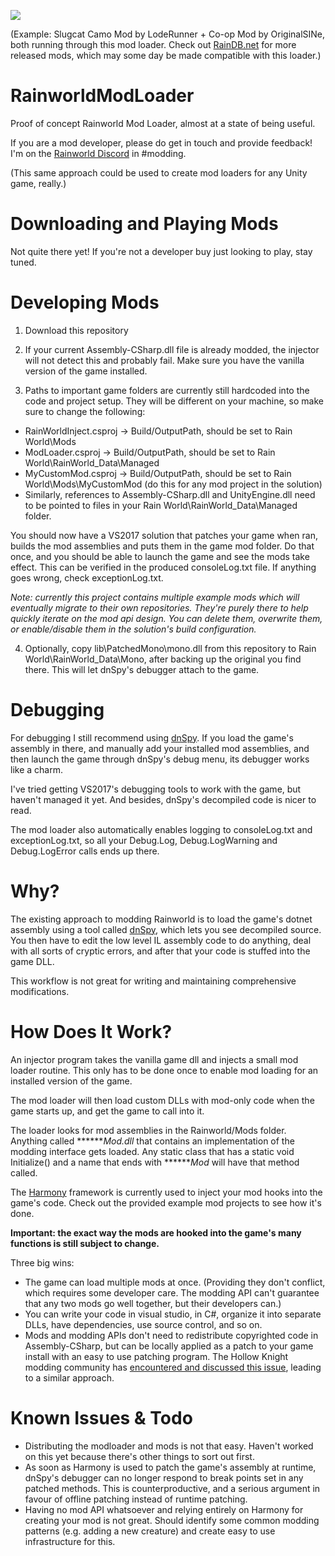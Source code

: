 ![](https://i.imgur.com/KSE4URu.gif)

(Example: Slugcat Camo Mod by LodeRunner + Co-op Mod by OriginalSINe, both running through this mod loader. Check out [RainDB.net](http://www.raindb.net) for more released mods, which may some day be made compatible with this loader.)

# RainworldModLoader
Proof of concept Rainworld Mod Loader, almost at a state of being useful.

If you are a mod developer, please do get in touch and provide feedback! I'm on the [Rainworld Discord](https://discordapp.com/invite/SBmHbpW) in #modding.

(This same approach could be used to create mod loaders for any Unity game, really.)

# Downloading and Playing Mods

Not quite there yet! If you're not a developer buy just looking to play, stay tuned.

# Developing Mods

1. Download this repository

2. If your current Assembly-CSharp.dll file is already modded, the injector will not detect this and probably fail. Make sure you have the vanilla version of the game installed.

3. Paths to important game folders are currently still hardcoded into the code and project setup. They will be different on your machine, so make sure to change the following:

* RainWorldInject.csproj -> Build/OutputPath, should be set to Rain World\Mods
* ModLoader.csproj       -> Build/OutputPath, should be set to Rain World\RainWorld_Data\Managed
* MyCustomMod.csproj           -> Build/OutputPath, should be set to Rain World\Mods\MyCustomMod (do this for any mod project in the solution)
* Similarly, references to Assembly-CSharp.dll and UnityEngine.dll need to be pointed to files in your Rain World\RainWorld_Data\Managed folder.

You should now have a VS2017 solution that patches your game when ran, builds the mod assemblies and puts them in the game mod folder. Do that once, and you should be able to launch the game and see the mods take effect. This can be verified in the produced consoleLog.txt file. If anything goes wrong, check exceptionLog.txt.

*Note: currently this project contains multiple example mods which will eventually migrate to their own repositories. They're purely there to help quickly iterate on the mod api design. You can delete them, overwrite them, or enable/disable them in the solution's build configuration.*

4. Optionally, copy lib\PatchedMono\mono.dll from this repository to Rain World\RainWorld_Data\Mono, after backing up the original you find there. This will let dnSpy's debugger attach to the game.

# Debugging

For debugging I still recommend using [dnSpy](https://github.com/0xd4d/dnSpy/wiki/Debugging-Unity-Games). If you load the game's assembly in there, and manually add your installed mod assemblies, and then launch the game through dnSpy's debug menu, its debugger works like a charm.

I've tried getting VS2017's debugging tools to work with the game, but haven't managed it yet. And besides, dnSpy's decompiled code is nicer to read.

The mod loader also automatically enables logging to consoleLog.txt and exceptionLog.txt, so all your Debug.Log, Debug.LogWarning and Debug.LogError calls ends up there.

# Why?

The existing approach to modding Rainworld is to load the game's dotnet assembly using a tool called [dnSpy](https://github.com/0xd4d/dnSpy/), which lets you see decompiled source. You then have to edit the low level IL assembly code to do anything, deal with all sorts of cryptic errors, and after that your code is stuffed into the game DLL.

This workflow is not great for writing and maintaining comprehensive modifications.

# How Does It Work?

An injector program takes the vanilla game dll and injects a small mod loader routine. This only has to be done once to enable mod loading for an installed version of the game.

The mod loader will then load custom DLLs with mod-only code when the game starts up, and get the game to call into it.

The loader looks for mod assemblies in the Rainworld/Mods folder. Anything called *******Mod.dll* that contains an implementation of the modding interface gets loaded. Any static class that has a static void Initialize() and a name that ends with *******Mod* will have that method called.

The [Harmony](https://github.com/pardeike/Harmony/wiki) framework is currently used to inject your mod hooks into the game's code. Check out the provided example mod projects to see how it's done.

**Important: the exact way the mods are hooked into the game's many functions is still subject to change.**

Three big wins:

- The game can load multiple mods at once. (Providing they don't conflict, which requires some developer care. The modding API can't guarantee that any two mods go well together, but their developers can.)
- You can write your code in visual studio, in C#, organize it into separate DLLs, have dependencies, use source control, and so on.
- Mods and modding APIs don't need to redistribute copyrighted code in Assembly-CSharp, but can be locally applied as a patch to your game install with an easy to use patching program. The Hollow Knight modding community has [encountered and discussed this issue](https://gist.github.com/thejoshwolfe/db369bebf6518227c830fffee12ddbec), leading to a similar approach.

# Known Issues & Todo

- Distributing the modloader and mods is not that easy. Haven't worked on this yet because there's other things to sort out first.
- As soon as Harmony is used to patch the game's assembly at runtime, dnSpy's debugger can no longer respond to break points set in any patched methods. This is counterproductive, and a serious argument in favour of offline patching instead of runtime patching.
- Having no mod API whatsoever and relying entirely on Harmony for creating your mod is not great. Should identify some common modding patterns (e.g. adding a new creature) and create easy to use infrastructure for this.



